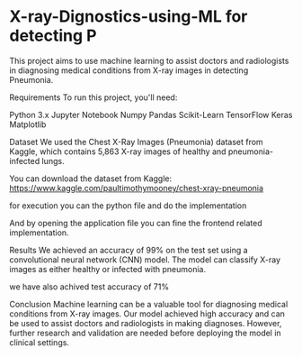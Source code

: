 # X-ray-Dignostics-using-ML for detecting P


This project aims to use machine learning to assist doctors and radiologists in diagnosing medical conditions from X-ray images in detecting Pneumonia.

Requirements
To run this project, you'll need:

Python 3.x
Jupyter Notebook
Numpy
Pandas
Scikit-Learn
TensorFlow
Keras
Matplotlib


Dataset
We used the Chest X-Ray Images (Pneumonia) dataset from Kaggle, which contains 5,863 X-ray images of healthy and pneumonia-infected lungs.

You can download the dataset from Kaggle: https://www.kaggle.com/paultimothymooney/chest-xray-pneumonia

for execution you can the python file and do the implementation

And by opening the application file you can fine the frontend related implementation. 


Results
We achieved an accuracy of 99% on the test set using a convolutional neural network (CNN) model. The model can classify X-ray images as either healthy or infected with pneumonia.

we have also achived test accuracy of 71%

Conclusion
Machine learning can be a valuable tool for diagnosing medical conditions from X-ray images. Our model achieved high accuracy and can be used to assist doctors and radiologists in making diagnoses. However, further research and validation are needed before deploying the model in clinical settings.

